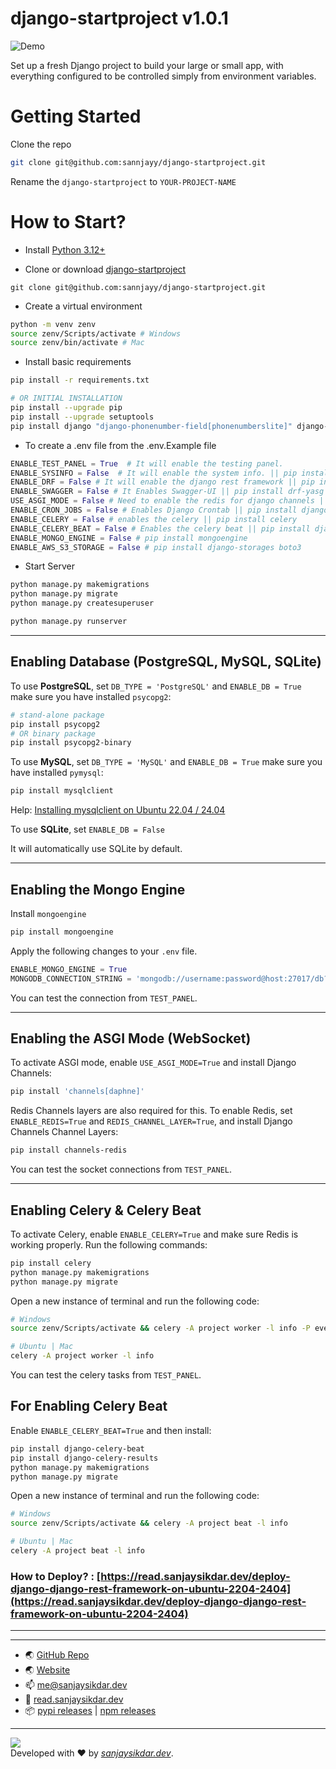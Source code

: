 # django-startproject v1.0.1
![Demo](https://cdn.sanjaysikdar.dev/assets/django-startproject/demo-1.png)

Set up a fresh Django project to build your large or small app, with everything configured to be controlled simply from environment variables. 

# Getting Started 

Clone the repo

```bash
git clone git@github.com:sannjayy/django-startproject.git
```

Rename the `django-startproject` to `YOUR-PROJECT-NAME`

# How to Start?
- Install [Python 3.12+](https://www.python.org/)

- Clone or download [django-startproject](https://github.com/sannjayy/django-startproject) 

`git clone git@github.com:sannjayy/django-startproject.git`

- Create a virtual environment
```bash
python -m venv zenv
source zenv/Scripts/activate # Windows
source zenv/bin/activate # Mac
```

- Install basic requirements
```bash
pip install -r requirements.txt

# OR INITIAL INSTALLATION 
pip install --upgrade pip
pip install --upgrade setuptools
pip install django "django-phonenumber-field[phonenumberslite]" django-import-export django-filter django-cleanup gunicorn whitenoise django-cors-headers python-dotenv
```

- To create a .env file from the .env.Example file

```python
ENABLE_TEST_PANEL = True  # It will enable the testing panel.
ENABLE_SYSINFO = False  # It will enable the system info. || pip install psutil
ENABLE_DRF = False # It will enable the django rest framework || pip install djangorestframework djangorestframework-simplejwt
ENABLE_SWAGGER = False # It Enables Swagger-UI || pip install drf-yasg
USE_ASGI_MODE = False # Need to enable the redis for django channels || pip install 'channels[daphne]'
ENABLE_CRON_JOBS = False # Enables Django Crontab || pip install django_crontab
ENABLE_CELERY = False # enables the celery || pip install celery
ENABLE_CELERY_BEAT = False # Enables the celery beat || pip install django-celery-beat django-celery-results
ENABLE_MONGO_ENGINE = False # pip install mongoengine
ENABLE_AWS_S3_STORAGE = False # pip install django-storages boto3
```
- Start Server

```bash
python manage.py makemigrations
python manage.py migrate
python manage.py createsuperuser

python manage.py runserver
```

---

## Enabling Database (PostgreSQL, MySQL, SQLite)

To use **PostgreSQL**, set `DB_TYPE = 'PostgreSQL'` and `ENABLE_DB = True` make sure you have installed `psycopg2`:

```bash
# stand-alone package
pip install psycopg2
# OR binary package
pip install psycopg2-binary
```

To use **MySQL**, set `DB_TYPE = 'MySQL'` and `ENABLE_DB = True` make sure you have installed `pymysql`:

```bash
pip install mysqlclient
```

Help: [Installing mysqlclient on Ubuntu 22.04 / 24.04](https://read.sanjaysikdar.dev/installing-mysqlclient-on-ubuntu-2204-2404)

To use **SQLite**, set `ENABLE_DB = False` 

It will automatically use SQLite by default.

---

## Enabling the Mongo Engine

Install `mongoengine` 

```bash
pip install mongoengine
```

Apply the following changes to your `.env` file.

```python
ENABLE_MONGO_ENGINE = True
MONGODB_CONNECTION_STRING = 'mongodb://username:password@host:27017/db?authSource=admin'
```

You can test the connection from `TEST_PANEL`.

---

## Enabling the ASGI Mode (WebSocket)

To activate ASGI mode, enable `USE_ASGI_MODE=True` and install Django Channels:


```bash
pip install 'channels[daphne]'
```

Redis Channels layers are also required for this. To enable Redis, set `ENABLE_REDIS=True` and `REDIS_CHANNEL_LAYER=True`, and install Django Channels Channel Layers:

```bash
pip install channels-redis
```

You can test the socket connections from `TEST_PANEL`.

---

## Enabling Celery & Celery Beat

To activate Celery, enable `ENABLE_CELERY=True` and make sure Redis is working properly. Run the following commands:

```bash
pip install celery
python manage.py makemigrations
python manage.py migrate
```

Open a new instance of terminal and run the following code:

```bash
# Windows
source zenv/Scripts/activate && celery -A project worker -l info -P eventlet 

# Ubuntu | Mac
celery -A project worker -l info
```

You can test the celery tasks from `TEST_PANEL`.

## For Enabling Celery Beat

Enable `ENABLE_CELERY_BEAT=True` and then install:

```bash
pip install django-celery-beat
pip install django-celery-results
python manage.py makemigrations
python manage.py migrate
```

Open a new instance of terminal and run the following code:

```bash
# Windows
source zenv/Scripts/activate && celery -A project beat -l info  

# Ubuntu | Mac
celery -A project beat -l info
```

### How to Deploy? : [https://read.sanjaysikdar.dev/deploy-django-django-rest-framework-on-ubuntu-2204-2404](https://read.sanjaysikdar.dev/deploy-django-django-rest-framework-on-ubuntu-2204-2404)
--- 
---

- 🌏 [GitHub Repo](https://github.com/sannjayy/django-startproject) 
- 🌏 [Website](https://www.sanjaysikdar.dev) 
- 📫 <me@sanjaysikdar.dev>
- 📖 [read.sanjaysikdar.dev](https://read.sanjaysikdar.dev)
- 📦 [pypi releases](https://pypi.org/user/sannjayy/) | [npm releases](https://www.npmjs.com/~sannjayy)

---

[![](https://img.shields.io/github/followers/sannjayy?style=social)](https://github.com/sannjayy)  
Developed with ❤️ by *[sanjaysikdar.dev](https://www.sanjaysikdar.dev)*.
